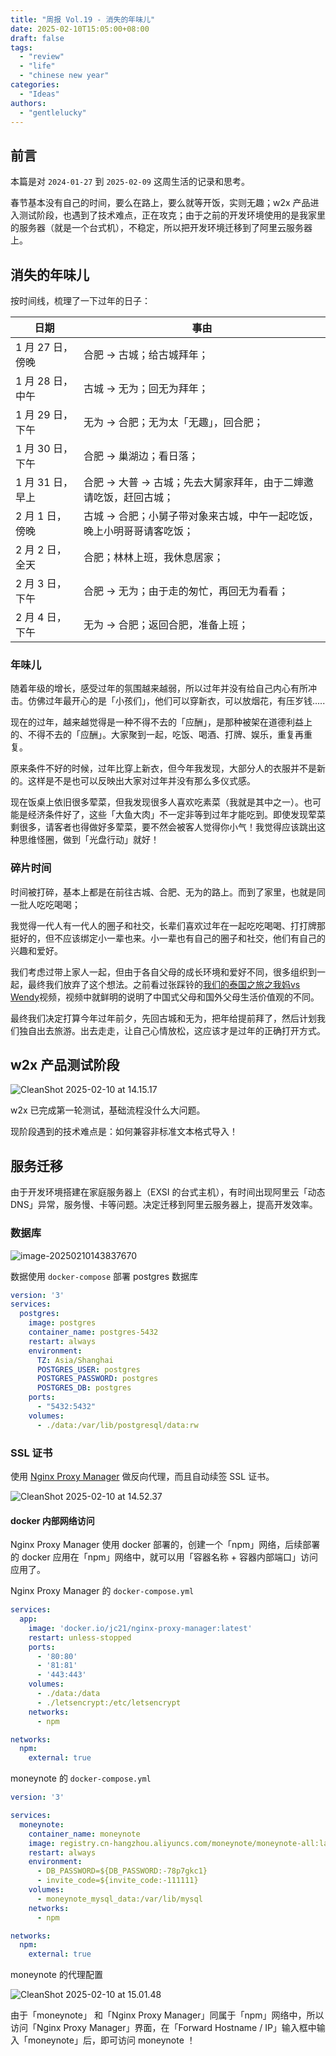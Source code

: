 ```yaml
---
title: "周报 Vol.19 - 消失的年味儿"
date: 2025-02-10T15:05:00+08:00
draft: false
tags: 
  - "review"
  - "life"
  - "chinese new year"
categories: 
  - "Ideas"
authors:
  - "gentlelucky"
---
```


## 前言

本篇是对  `2024-01-27`  到  `2025-02-09`  这周生活的记录和思考。

春节基本没有自己的时间，要么在路上，要么就等开饭，实则无趣；w2x 产品进入测试阶段，也遇到了技术难点，正在攻克；由于之前的开发环境使用的是我家里的服务器（就是一个台式机），不稳定，所以把开发环境迁移到了阿里云服务器上。

## 消失的年味儿

按时间线，梳理了一下过年的日子：

| 日期             | 事由                                                         |
| ---------------- | ------------------------------------------------------------ |
| 1 月 27 日，傍晚 | 合肥 -> 古城；给古城拜年；                                   |
| 1 月 28 日，中午 | 古城 -> 无为；回无为拜年；                                   |
| 1 月 29 日，下午 | 无为 -> 合肥；无为太「无趣」，回合肥；                       |
| 1 月 30 日，下午 | 合肥 -> 巢湖边；看日落；                                     |
| 1 月 31 日，早上 | 合肥 -> 大普 -> 古城；先去大舅家拜年，由于二婶邀请吃饭，赶回古城； |
| 2 月 1 日，傍晚  | 古城 -> 合肥；小舅子带对象来古城，中午一起吃饭，晚上小明哥哥请客吃饭； |
| 2 月 2 日，全天  | 合肥；林林上班，我休息居家；                                 |
| 2 月 3 日，下午  | 合肥 -> 无为；由于走的匆忙，再回无为看看；                   |
| 2 月 4 日，下午  | 无为 -> 合肥；返回合肥，准备上班；                           |

### 年味儿

随着年级的增长，感受过年的氛围越来越弱，所以过年并没有给自己内心有所冲击。仿佛过年最开心的是「小孩们」，他们可以穿新衣，可以放烟花，有压岁钱.....

现在的过年，越来越觉得是一种不得不去的「应酬」，是那种被架在道德利益上的、不得不去的「应酬」。大家聚到一起，吃饭、喝酒、打牌、娱乐，重复再重复。

原来条件不好的时候，过年比穿上新衣，但今年我发现，大部分人的衣服并不是新的。这样是不是也可以反映出大家对过年并没有那么多仪式感。

现在饭桌上依旧很多荤菜，但我发现很多人喜欢吃素菜（我就是其中之一）。也可能是经济条件好了，这些「大鱼大肉」不一定非等到过年才能吃到。即使发现荤菜剩很多，请客者也得做好多荤菜，要不然会被客人觉得你小气！我觉得应该跳出这种思维怪圈，做到「光盘行动」就好！

### 碎片时间

时间被打碎，基本上都是在前往古城、合肥、无为的路上。而到了家里，也就是同一批人吃吃喝喝；

我觉得一代人有一代人的圈子和社交，长辈们喜欢过年在一起吃吃喝喝、打打牌那挺好的，但不应该绑定小一辈也来。小一辈也有自己的圈子和社交，他们有自己的兴趣和爱好。

我们考虑过带上家人一起，但由于各自父母的成长环境和爱好不同，很多组织到一起，最终我们放弃了这个想法。之前看过张踩铃的[我们的泰国之旅之我妈vs Wendy](https://www.bilibili.com/video/BV1XU411U7Pt/?vd_source=5470b2ac24647c353a06fe1e5de58791)视频，视频中就鲜明的说明了中国式父母和国外父母生活价值观的不同。

最终我们决定打算今年过年前夕，先回古城和无为，把年给提前拜了，然后计划我们独自出去旅游。出去走走，让自己心情放松，这应该才是过年的正确打开方式。

## w2x 产品测试阶段

![CleanShot 2025-02-10 at 14.15.17](https://image.gentlelucky.com/CleanShot%202025-02-10%20at%2014.15.17.png)

w2x 已完成第一轮测试，基础流程没什么大问题。

现阶段遇到的技术难点是：如何兼容非标准文本格式导入！

## 服务迁移

由于开发环境搭建在家庭服务器上（EXSI 的台式主机），有时间出现阿里云「动态DNS」异常，服务慢、卡等问题。决定迁移到阿里云服务器上，提高开发效率。

### 数据库

![image-20250210143837670](https://image.gentlelucky.com/image-20250210143837670.png)



数据使用 `docker-compose` 部署 postgres 数据库

```yaml
version: '3'
services:
  postgres:
    image: postgres
    container_name: postgres-5432
    restart: always
    environment:
      TZ: Asia/Shanghai
      POSTGRES_USER: postgres
      POSTGRES_PASSWORD: postgres
      POSTGRES_DB: postgres
    ports:
      - "5432:5432"
    volumes:
      - ./data:/var/lib/postgresql/data:rw
```

### SSL 证书

使用 [Nginx Proxy Manager](https://nginxproxymanager.com/) 做反向代理，而且自动续签 SSL 证书。

![CleanShot 2025-02-10 at 14.52.37](https://image.gentlelucky.com/CleanShot%202025-02-10%20at%2014.52.37.png)

#### docker 内部网络访问

Nginx Proxy Manager 使用 docker 部署的，创建一个「npm」网络，后续部署的 docker 应用在「npm」网络中，就可以用「容器名称 + 容器内部端口」访问应用了。

Nginx Proxy Manager  的 `docker-compose.yml`

```yaml
services:
  app:
    image: 'docker.io/jc21/nginx-proxy-manager:latest'
    restart: unless-stopped
    ports:
      - '80:80'
      - '81:81'
      - '443:443'
    volumes:
      - ./data:/data
      - ./letsencrypt:/etc/letsencrypt
    networks:
      - npm

networks:
  npm:
    external: true
```

moneynote 的 `docker-compose.yml`

```yaml
version: '3'

services:
  moneynote:
    container_name: moneynote
    image: registry.cn-hangzhou.aliyuncs.com/moneynote/moneynote-all:latest
    restart: always
    environment:
      - DB_PASSWORD=${DB_PASSWORD:-78p7gkc1}
      - invite_code=${invite_code:-111111}
    volumes:
      - moneynote_mysql_data:/var/lib/mysql
    networks:
      - npm

networks:
  npm:
    external: true

```

moneynote 的代理配置

![CleanShot 2025-02-10 at 15.01.48](https://image.gentlelucky.com/CleanShot%202025-02-10%20at%2015.01.48.png)

由于「moneynote」 和「Nginx Proxy Manager」同属于「npm」网络中，所以访问「Nginx Proxy Manager」界面，在「Forward Hostname / IP」输入框中输入「moneynote」后，即可访问 moneynote ！
